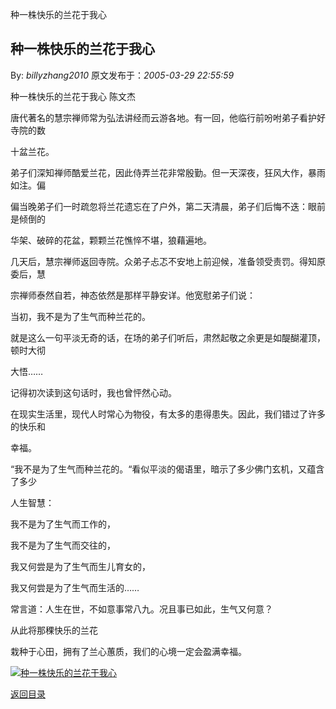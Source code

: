 种一株快乐的兰花于我心
## 种一株快乐的兰花于我心

By: *billyzhang2010* 原文发布于：*2005-03-29 22:55:59*

种一株快乐的兰花于我心 陈文杰

唐代著名的慧宗禅师常为弘法讲经而云游各地。有一回，他临行前吩咐弟子看护好寺院的数

十盆兰花。

弟子们深知禅师酷爱兰花，因此侍弄兰花非常殷勤。但一天深夜，狂风大作，暴雨如注。偏

偏当晚弟子们一时疏忽将兰花遗忘在了户外，第二天清晨，弟子们后悔不迭：眼前是倾倒的

华架、破碎的花盆，颗颗兰花憔悴不堪，狼藉遍地。

几天后，慧宗禅师返回寺院。众弟子忐忑不安地上前迎候，准备领受责罚。得知原委后，慧

宗禅师泰然自若，神态依然是那样平静安详。他宽慰弟子们说：

当初，我不是为了生气而种兰花的。

就是这么一句平淡无奇的话，在场的弟子们听后，肃然起敬之余更是如醍醐灌顶，顿时大彻

大悟……

记得初次读到这句话时，我也曾怦然心动。

在现实生活里，现代人时常心为物役，有太多的患得患失。因此，我们错过了许多的快乐和

幸福。

“我不是为了生气而种兰花的。“看似平淡的偈语里，暗示了多少佛门玄机，又蕴含了多少

人生智慧：

我不是为了生气而工作的，

我不是为了生气而交往的，

我又何尝是为了生气而生儿育女的，

我又何尝是为了生气而生活的……

常言道：人生在世，不如意事常八九。况且事已如此，生气又何意？

从此将那稞快乐的兰花

栽种于心田，拥有了兰心蕙质，我们的心境一定会盈满幸福。

[![种一株快乐的兰花于我心](http://s4.sinaimg.cn/middle/6983393849da9956e7733&amp;690)](http://s12.sinaimg.cn/middle/6983393849da99598db6b&amp;690)

[返回目录](index.html)
